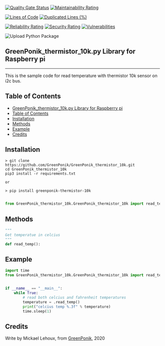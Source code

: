 [![Quality Gate Status](https://sonarcloud.io/api/project_badges/measure?project=GreenPonik_GreenPonik_thermistor_10k&metric=alert_status)](https://sonarcloud.io/dashboard?id=GreenPonik_GreenPonik_thermistor_10k)
[![Maintainability Rating](https://sonarcloud.io/api/project_badges/measure?project=GreenPonik_GreenPonik_thermistor_10k&metric=sqale_rating)](https://sonarcloud.io/dashboard?id=GreenPonik_GreenPonik_thermistor_10k)

[![Lines of Code](https://sonarcloud.io/api/project_badges/measure?project=GreenPonik_GreenPonik_thermistor_10k&metric=ncloc)](https://sonarcloud.io/dashboard?id=GreenPonik_GreenPonik_thermistor_10k)
[![Duplicated Lines (%)](https://sonarcloud.io/api/project_badges/measure?project=GreenPonik_GreenPonik_thermistor_10k&metric=duplicated_lines_density)](https://sonarcloud.io/dashboard?id=GreenPonik_GreenPonik_thermistor_10k)

[![Reliability Rating](https://sonarcloud.io/api/project_badges/measure?project=GreenPonik_GreenPonik_thermistor_10k&metric=reliability_rating)](https://sonarcloud.io/dashboard?id=GreenPonik_GreenPonik_thermistor_10k)
[![Security Rating](https://sonarcloud.io/api/project_badges/measure?project=GreenPonik_GreenPonik_thermistor_10k&metric=security_rating)](https://sonarcloud.io/dashboard?id=GreenPonik_GreenPonik_thermistor_10k)
[![Vulnerabilities](https://sonarcloud.io/api/project_badges/measure?project=GreenPonik_GreenPonik_thermistor_10k&metric=vulnerabilities)](https://sonarcloud.io/dashboard?id=GreenPonik_GreenPonik_thermistor_10k)


![Upload Python Package](https://github.com/GreenPonik/GreenPonik_thermistor_10k/workflows/Upload%20Python%20Package/badge.svg?event=release)


## GreenPonik_thermistor_10k.py Library for Raspberry pi
---------------------------------------------------------
This is the sample code for read temperature with thermistor 10k sensor on i2c bus.


## Table of Contents

- [GreenPonik_thermistor_10k.py Library for Raspberry pi](#greenponikthermistor10kpy-library-for-raspberry-pi)
- [Table of Contents](#table-of-contents)
- [Installation](#installation)
- [Methods](#methods)
- [Example](#example)
- [Credits](#credits)


## Installation
```shell
> git clone https://github.com/GreenPonik/GreenPonik_thermistor_10k.git
cd GreenPonik_thermistor_10k
pip3 install -r requirements.txt

or 

> pip install greenponik-thermistor-10k
```
```Python

from GreenPonik_thermistor_10k.GreenPonik_thermistor_10k import read_temp

```

## Methods

```python
"""
Get temperatue in celcius
"""
def read_temp():

```

## Example


```Python
import time
from GreenPonik_thermistor_10k.GreenPonik_thermistor_10k import read_temp


if __name__ == "__main__":
    while True:
        # read both celcius and fahrenheit temperatures
        temperature = .read_temp()
        print("celcius temp %.3f" % temperature)
        time.sleep(1)

```

## Credits
Write by Mickael Lehoux, from [GreenPonik](https://www.greenponik.com), 2020
